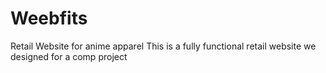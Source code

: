 # Weebfits
Retail Website for anime apparel 
This is a fully functional retail website we designed for a comp project

